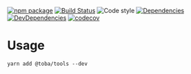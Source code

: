 [![npm package](https://img.shields.io/npm/v/@toba/tools.svg)](https://www.npmjs.org/package/@toba/tools)
[![Build Status](https://travis-ci.org/toba/tools.svg?branch=master)](https://travis-ci.org/toba/tools)
![Code style](https://img.shields.io/badge/code_style-prettier-ff69b4.svg)
[![Dependencies](https://img.shields.io/david/toba/tools.svg)](https://david-dm.org/toba/tools)
[![DevDependencies](https://img.shields.io/david/dev/toba/tools.svg)](https://david-dm.org/toba/tools#info=devDependencies&view=list)
[![codecov](https://codecov.io/gh/toba/tools/branch/master/graph/badge.svg)](https://codecov.io/gh/toba/tools)

# Usage

```
yarn add @toba/tools --dev
```
